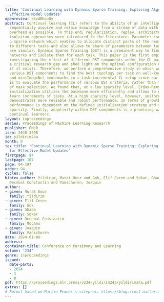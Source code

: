 ```yaml
---
title: 'Continual Learning with Dynamic Sparse Training: Exploring Algorithms for
  Effective Model Updates'
openreview: kkz4BbquBy
abstract: Continual learning (CL) refers to the ability of an intelligent system to
  sequentially acquire and retain knowledge from a stream of data with as little computational
  overhead as possible. To this end; regularization, replay, architecture, and parameter
  isolation approaches were introduced to the literature. Parameter isolation using
  a sparse network which enables to allocate distinct parts of the neural network
  to different tasks and also allows to share of parameters between tasks if they
  are similar. Dynamic Sparse Training (DST) is a prominent way to find these sparse
  networks and isolate them for each task. This paper is the first empirical study
  investigating the effect of different DST components under the CL paradigm to fill
  a critical research gap and shed light on the optimal configuration of DST for CL
  if it exists. Therefore, we perform a comprehensive study in which we investigate
  various DST components to find the best topology per task on well-known CIFAR100
  and miniImageNet benchmarks in a task-incremental CL setup since our primary focus
  is to evaluate the performance of various DST criteria, rather than the process
  of mask selection. We found that, at a low sparsity level, Erdos-Renyi Kernel (ERK)
  initialization utilizes the backbone more efficiently and allows to effectively
  learn increments of tasks. At a high sparsity level, however, uniform initialization
  demonstrates more reliable and robust performance. In terms of growth strategy;
  performance is dependent on the defined initialization strategy and the extent of
  sparsity. Finally, adaptivity within DST components is a promising way for better
  continual learners.
layout: inproceedings
series: Proceedings of Machine Learning Research
publisher: PMLR
issn: 2640-3498
id: yildirim24a
month: 0
tex_title: 'Continual Learning with Dynamic Sparse Training: Exploring Algorithms
  for Effective Model Updates'
firstpage: 94
lastpage: 107
page: 94-107
order: 94
cycles: false
bibtex_author: Yildirim, Murat Onur and Gok, Elif Ceren and Sokar, Ghada and Mocanu,
  Decebal Constantin and Vanschoren, Joaquin
author:
- given: Murat Onur
  family: Yildirim
- given: Elif Ceren
  family: Gok
- given: Ghada
  family: Sokar
- given: Decebal Constantin
  family: Mocanu
- given: Joaquin
  family: Vanschoren
date: 2024-01-08
address:
container-title: Conference on Parsimony and Learning
volume: '234'
genre: inproceedings
issued:
  date-parts:
  - 2024
  - 1
  - 8
pdf: https://proceedings.mlr.press/v234/yildirim24a/yildirim24a.pdf
extras: []
# Format based on Martin Fenner's citeproc: https://blog.front-matter.io/posts/citeproc-yaml-for-bibliographies/
---
```

